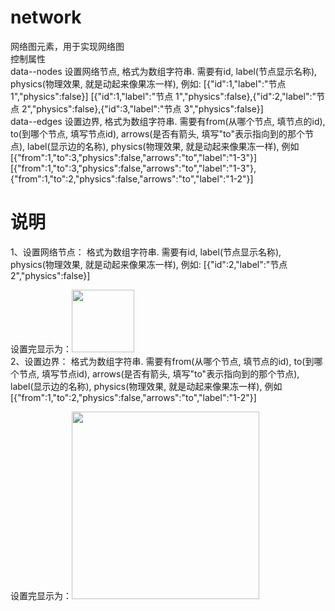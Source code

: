 # network
网络图元素，用于实现网络图<br>
控制属性<br>
data--nodes	设置网络节点, 格式为数组字符串. 需要有id, label(节点显示名称), physics(物理效果, 就是动起来像果冻一样), 例如: [{"id":1,"label":"节点 1","physics":false}]	[{"id":1,"label":"节点 1","physics":false},{"id":2,"label":"节点 2","physics":false},{"id":3,"label":"节点 3","physics":false}]<br>
data--edges	设置边界, 格式为数组字符串. 需要有from(从哪个节点, 填节点的id), to(到哪个节点, 填写节点id), arrows(是否有箭头, 填写"to"表示指向到的那个节点), label(显示边的名称), physics(物理效果, 就是动起来像果冻一样), 例如[{"from":1,"to":3,"physics":false,"arrows":"to","label":"1-3"}]	[{"from":1,"to":3,"physics":false,"arrows":"to","label":"1-3"},{"from":1,"to":2,"physics":false,"arrows":"to","label":"1-2"}]<br>
# 说明
1、设置网络节点： 格式为数组字符串. 需要有id, label(节点显示名称), physics(物理效果, 就是动起来像果冻一样), 例如: [{"id":2,"label":"节点 2","physics":false}]<br>

设置完显示为：<img src="http://www.wware.org/img/161205_2.jpg?_8e71" width="100px"><br>
2、设置边界： 格式为数组字符串. 需要有from(从哪个节点, 填节点的id), to(到哪个节点, 填写节点id), arrows(是否有箭头, 填写"to"表示指向到的那个节点), label(显示边的名称), physics(物理效果, 就是动起来像果冻一样), 例如[{"from":1,"to":2,"physics":false,"arrows":"to","label":"1-2"}]<br>

设置完显示为：<img src="http://www.wware.org/img/161205_3.jpg?_cfac" width="300px"><br>

